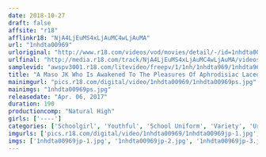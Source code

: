 ```yaml
---
date: 2018-10-27
draft: false
affsite: "r18"
afflinkr18: "NjA4LjEuMS4xLjAuMC4wLjAuMA"
url: "1nhdta00969"
urloriginal: "http://www.r18.com/videos/vod/movies/detail/-/id=1nhdta00969"
urlfinal: "http://media.r18.com/track/NjA4LjEuMS4xLjAuMC4wLjAuMA/videos/vod/movies/detail/-/id=1nhdta00969"
samplevid: "awspv3001.r18.com/litevideo/freepv/1/1nh/1nhdta969/1nhdta969_dmb_w.mp4"
title: "A Maso JK Who Is Awakened To The Pleasures Of Aphrodisiac Laced Deep Throat Cock Sucking So Enjoyable It Makes Her Drip"
mainimgurl: "pics.r18.com/digital/video/1nhdta00969/1nhdta00969ps.jpg"
mainimgs: "1nhdta00969ps.jpg"
releasedate: "Apr. 06, 2017"
duration: 190
productioncomp: "Natural High"
girls: ['----']
categories: ['Schoolgirl', 'Youthful', 'School Uniform', 'Variety', 'Urination', 'Substance Use', 'Deep Throat', 'Hi-Def']
imgurls: ['pics.r18.com/digital/video/1nhdta00969/1nhdta00969jp-1.jpg', 'pics.r18.com/digital/video/1nhdta00969/1nhdta00969jp-2.jpg', 'pics.r18.com/digital/video/1nhdta00969/1nhdta00969jp-3.jpg', 'pics.r18.com/digital/video/1nhdta00969/1nhdta00969jp-4.jpg', 'pics.r18.com/digital/video/1nhdta00969/1nhdta00969jp-5.jpg', 'pics.r18.com/digital/video/1nhdta00969/1nhdta00969jp-6.jpg', 'pics.r18.com/digital/video/1nhdta00969/1nhdta00969jp-7.jpg', 'pics.r18.com/digital/video/1nhdta00969/1nhdta00969jp-8.jpg', 'pics.r18.com/digital/video/1nhdta00969/1nhdta00969jp-9.jpg', 'pics.r18.com/digital/video/1nhdta00969/1nhdta00969jp-10.jpg', 'pics.r18.com/digital/video/1nhdta00969/1nhdta00969jp-11.jpg', 'pics.r18.com/digital/video/1nhdta00969/1nhdta00969jp-12.jpg', 'pics.r18.com/digital/video/1nhdta00969/1nhdta00969jp-13.jpg', 'pics.r18.com/digital/video/1nhdta00969/1nhdta00969jp-14.jpg', 'pics.r18.com/digital/video/1nhdta00969/1nhdta00969jp-15.jpg', 'pics.r18.com/digital/video/1nhdta00969/1nhdta00969jp-16.jpg', 'pics.r18.com/digital/video/1nhdta00969/1nhdta00969jp-17.jpg', 'pics.r18.com/digital/video/1nhdta00969/1nhdta00969jp-18.jpg', 'pics.r18.com/digital/video/1nhdta00969/1nhdta00969jp-19.jpg', 'pics.r18.com/digital/video/1nhdta00969/1nhdta00969jp-20.jpg']
imgs: ['1nhdta00969jp-1.jpg', '1nhdta00969jp-2.jpg', '1nhdta00969jp-3.jpg', '1nhdta00969jp-4.jpg', '1nhdta00969jp-5.jpg', '1nhdta00969jp-6.jpg', '1nhdta00969jp-7.jpg', '1nhdta00969jp-8.jpg', '1nhdta00969jp-9.jpg', '1nhdta00969jp-10.jpg', '1nhdta00969jp-11.jpg', '1nhdta00969jp-12.jpg', '1nhdta00969jp-13.jpg', '1nhdta00969jp-14.jpg', '1nhdta00969jp-15.jpg', '1nhdta00969jp-16.jpg', '1nhdta00969jp-17.jpg', '1nhdta00969jp-18.jpg', '1nhdta00969jp-19.jpg', '1nhdta00969jp-20.jpg']
---
```

